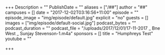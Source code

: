 +++
Description = ""
PublishDate = ""
aliases = ["/##"]
author = "##"
campuses = []
date = "2017-12-02T03:16:56+11:00"
episode = ""
episode_image = "img/episode/default.jpg"
explicit = "no"
guests = []
images = ["img/episode/default-social.jpg"]
podcast_bytes = ""
podcast_duration = ""
podcast_file = "/uploads/2017/12/01/17-11-2017 _ Bne West _ Sunjay Stevenson-1.m4a"
sponsors = []
title = "Humphreys Test"
youtube = ""

+++
